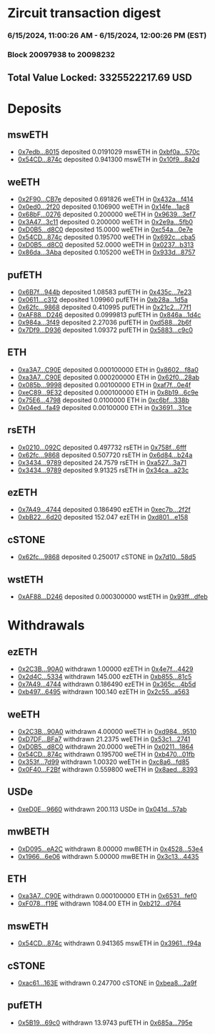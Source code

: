 # Zircuit transaction digest
### 6/15/2024, 11:00:26 AM - 6/15/2024, 12:00:26 PM (EST)
### Block 20097938 to 20098232

## Total Value Locked: 3325522217.69 USD

# Deposits
## mswETH
- [0x7edb...8015](https://etherscan.io/address/0x7edb74a70ADcaaC6b739b5610Ea311D44c628015) deposited 0.0191029 mswETH in [0xbf0a...570c](https://etherscan.io/tx/0x7edb74a70ADcaaC6b739b5610Ea311D44c628015)
- [0x54CD...874c](https://etherscan.io/address/0x54CDa96E02f6c79Ab8FAf9dED06891fcE4a8874c) deposited 0.941300 mswETH in [0x10f9...8a2d](https://etherscan.io/tx/0x54CDa96E02f6c79Ab8FAf9dED06891fcE4a8874c)
## weETH
- [0x2F90...CB7e](https://etherscan.io/address/0x2F9035F14D9134bEd45e2642Ae148f673f5eCB7e) deposited 0.691826 weETH in [0x432a...f414](https://etherscan.io/tx/0x2F9035F14D9134bEd45e2642Ae148f673f5eCB7e)
- [0x0ed0...2f20](https://etherscan.io/address/0x0ed0EcDdd14d39Bb78982eC2661c92c661FE2f20) deposited 0.106900 weETH in [0x14fe...1ac8](https://etherscan.io/tx/0x0ed0EcDdd14d39Bb78982eC2661c92c661FE2f20)
- [0x68bF...0276](https://etherscan.io/address/0x68bF5CCDcAdAefb551925fc9DBB78960a6910276) deposited 0.200000 weETH in [0x9639...3ef7](https://etherscan.io/tx/0x68bF5CCDcAdAefb551925fc9DBB78960a6910276)
- [0x3A47...3c11](https://etherscan.io/address/0x3A4786e45B1122Bf0bfEb7CB172828898a6D3c11) deposited 0.200000 weETH in [0x2e9a...5fb0](https://etherscan.io/tx/0x3A4786e45B1122Bf0bfEb7CB172828898a6D3c11)
- [0xD0B5...d8C0](https://etherscan.io/address/0xD0B53c43D3E0B58909c38487AA0C3af7DFa2d8C0) deposited 15.0000 weETH in [0xc54a...0e7e](https://etherscan.io/tx/0xD0B53c43D3E0B58909c38487AA0C3af7DFa2d8C0)
- [0x54CD...874c](https://etherscan.io/address/0x54CDa96E02f6c79Ab8FAf9dED06891fcE4a8874c) deposited 0.195700 weETH in [0x692c...cba5](https://etherscan.io/tx/0x54CDa96E02f6c79Ab8FAf9dED06891fcE4a8874c)
- [0xD0B5...d8C0](https://etherscan.io/address/0xD0B53c43D3E0B58909c38487AA0C3af7DFa2d8C0) deposited 52.0000 weETH in [0x0237...b313](https://etherscan.io/tx/0xD0B53c43D3E0B58909c38487AA0C3af7DFa2d8C0)
- [0x86da...3Aba](https://etherscan.io/address/0x86da6B8dDb1AD90bF4BF153F24b392083e823Aba) deposited 0.105200 weETH in [0x933d...8757](https://etherscan.io/tx/0x86da6B8dDb1AD90bF4BF153F24b392083e823Aba)
## pufETH
- [0x6B7f...944b](https://etherscan.io/address/0x6B7f6f99783A256a1C378B7971C23Ae24140944b) deposited 1.08583 pufETH in [0x435c...7e23](https://etherscan.io/tx/0x6B7f6f99783A256a1C378B7971C23Ae24140944b)
- [0x0611...c312](https://etherscan.io/address/0x0611216AB8a07f7d9f7D3175dAa82Bfd2b49c312) deposited 1.09960 pufETH in [0xb28a...1d5a](https://etherscan.io/tx/0x0611216AB8a07f7d9f7D3175dAa82Bfd2b49c312)
- [0x62fc...9868](https://etherscan.io/address/0x62fce346E58898848BbD49a557b2491b00Af9868) deposited 0.410995 pufETH in [0x21c2...77f1](https://etherscan.io/tx/0x62fce346E58898848BbD49a557b2491b00Af9868)
- [0xAF88...D246](https://etherscan.io/address/0xAF88097460D0ba2a99C04DeB30E05FF21e0dD246) deposited 0.0999813 pufETH in [0x846a...1d4c](https://etherscan.io/tx/0xAF88097460D0ba2a99C04DeB30E05FF21e0dD246)
- [0x984a...3f49](https://etherscan.io/address/0x984a69a51F06044e6b79294c652fAe499b333f49) deposited 2.27036 pufETH in [0xd588...2b6f](https://etherscan.io/tx/0x984a69a51F06044e6b79294c652fAe499b333f49)
- [0x7Df9...D936](https://etherscan.io/address/0x7Df99E0640c0117D570285b38290b2cE5802D936) deposited 1.09372 pufETH in [0x5883...c9c0](https://etherscan.io/tx/0x7Df99E0640c0117D570285b38290b2cE5802D936)
## ETH
- [0xa3A7...C90E](https://etherscan.io/address/0xa3A7D6c006a4CbE51D03FaDb133665247785C90E) deposited 0.000100000 ETH in [0x8602...f8a0](https://etherscan.io/tx/0xa3A7D6c006a4CbE51D03FaDb133665247785C90E)
- [0xa3A7...C90E](https://etherscan.io/address/0xa3A7D6c006a4CbE51D03FaDb133665247785C90E) deposited 0.000200000 ETH in [0x62f0...28ab](https://etherscan.io/tx/0xa3A7D6c006a4CbE51D03FaDb133665247785C90E)
- [0x085b...9998](https://etherscan.io/address/0x085b07eff03Ff9e7F3Eae83a85baFfBe4f1C9998) deposited 0.00100000 ETH in [0xaf7f...0e4f](https://etherscan.io/tx/0x085b07eff03Ff9e7F3Eae83a85baFfBe4f1C9998)
- [0xeC89...9E32](https://etherscan.io/address/0xeC89E9a792Ece4E284f4B9EBA8670b30D24e9E32) deposited 0.000100000 ETH in [0x8b19...6c9e](https://etherscan.io/tx/0xeC89E9a792Ece4E284f4B9EBA8670b30D24e9E32)
- [0x75E6...4798](https://etherscan.io/address/0x75E68BddbEe3A8DDfeEa9594bb3Fb313d1054798) deposited 0.0100000 ETH in [0xc6bf...338b](https://etherscan.io/tx/0x75E68BddbEe3A8DDfeEa9594bb3Fb313d1054798)
- [0x04ed...fa49](https://etherscan.io/address/0x04ed27d1Cb4fA681DAe3c2aE2BB687cB5F65fa49) deposited 0.00100000 ETH in [0x3691...31ce](https://etherscan.io/tx/0x04ed27d1Cb4fA681DAe3c2aE2BB687cB5F65fa49)
## rsETH
- [0x0210...092C](https://etherscan.io/address/0x021067690C34aBa3B0A317C0E16D3fe52373092C) deposited 0.497732 rsETH in [0x758f...6fff](https://etherscan.io/tx/0x021067690C34aBa3B0A317C0E16D3fe52373092C)
- [0x62fc...9868](https://etherscan.io/address/0x62fce346E58898848BbD49a557b2491b00Af9868) deposited 0.507720 rsETH in [0x6d84...b24a](https://etherscan.io/tx/0x62fce346E58898848BbD49a557b2491b00Af9868)
- [0x3434...9789](https://etherscan.io/address/0x34349c5569e7B846c3558961552D2202760A9789) deposited 24.7579 rsETH in [0xa527...3a71](https://etherscan.io/tx/0x34349c5569e7B846c3558961552D2202760A9789)
- [0x3434...9789](https://etherscan.io/address/0x34349c5569e7B846c3558961552D2202760A9789) deposited 9.91325 rsETH in [0x34ca...a23c](https://etherscan.io/tx/0x34349c5569e7B846c3558961552D2202760A9789)
## ezETH
- [0x7A49...4744](https://etherscan.io/address/0x7A493Be5c2ce014cD049Bf178a1ac0Db1B434744) deposited 0.186490 ezETH in [0xec7b...2f2f](https://etherscan.io/tx/0x7A493Be5c2ce014cD049Bf178a1ac0Db1B434744)
- [0xbB22...6d20](https://etherscan.io/address/0xbB226555fBB98850273B10b0CF55aD2f99966d20) deposited 152.047 ezETH in [0xd801...e158](https://etherscan.io/tx/0xbB226555fBB98850273B10b0CF55aD2f99966d20)
## cSTONE
- [0x62fc...9868](https://etherscan.io/address/0x62fce346E58898848BbD49a557b2491b00Af9868) deposited 0.250017 cSTONE in [0x7d10...58d5](https://etherscan.io/tx/0x62fce346E58898848BbD49a557b2491b00Af9868)
## wstETH
- [0xAF88...D246](https://etherscan.io/address/0xAF88097460D0ba2a99C04DeB30E05FF21e0dD246) deposited 0.000300000 wstETH in [0x93ff...dfeb](https://etherscan.io/tx/0xAF88097460D0ba2a99C04DeB30E05FF21e0dD246)
# Withdrawals
## ezETH
- [0x2C3B...90A0](https://etherscan.io/address/0x2C3BcaFA31DDE5C1ADCFA8B358fDD75B996290A0) withdrawn 1.00000 ezETH in [0x4e7f...4429](https://etherscan.io/tx/0x2C3BcaFA31DDE5C1ADCFA8B358fDD75B996290A0)
- [0x2d4C...5334](https://etherscan.io/address/0x2d4C0f33402C9b6F4aD6f70718D22Da2D4225334) withdrawn 145.000 ezETH in [0xb855...81c5](https://etherscan.io/tx/0x2d4C0f33402C9b6F4aD6f70718D22Da2D4225334)
- [0x7A49...4744](https://etherscan.io/address/0x7A493Be5c2ce014cD049Bf178a1ac0Db1B434744) withdrawn 0.186490 ezETH in [0x365c...4b5d](https://etherscan.io/tx/0x7A493Be5c2ce014cD049Bf178a1ac0Db1B434744)
- [0xb497...6495](https://etherscan.io/address/0xb497070466Dc15FA6420b4781bB0352257146495) withdrawn 100.140 ezETH in [0x2c55...a563](https://etherscan.io/tx/0xb497070466Dc15FA6420b4781bB0352257146495)
## weETH
- [0x2C3B...90A0](https://etherscan.io/address/0x2C3BcaFA31DDE5C1ADCFA8B358fDD75B996290A0) withdrawn 4.00000 weETH in [0xd984...9510](https://etherscan.io/tx/0x2C3BcaFA31DDE5C1ADCFA8B358fDD75B996290A0)
- [0xD7DF...BFa7](https://etherscan.io/address/0xD7DF7E085214743530afF339aFC420c7c720BFa7) withdrawn 21.2375 weETH in [0x53c1...2741](https://etherscan.io/tx/0xD7DF7E085214743530afF339aFC420c7c720BFa7)
- [0xD0B5...d8C0](https://etherscan.io/address/0xD0B53c43D3E0B58909c38487AA0C3af7DFa2d8C0) withdrawn 20.0000 weETH in [0x0211...1864](https://etherscan.io/tx/0xD0B53c43D3E0B58909c38487AA0C3af7DFa2d8C0)
- [0x54CD...874c](https://etherscan.io/address/0x54CDa96E02f6c79Ab8FAf9dED06891fcE4a8874c) withdrawn 0.195700 weETH in [0xb470...01fb](https://etherscan.io/tx/0x54CDa96E02f6c79Ab8FAf9dED06891fcE4a8874c)
- [0x353f...7d99](https://etherscan.io/address/0x353f2e18399Bb4931790D618f46EB0653C577d99) withdrawn 1.00320 weETH in [0xc8a6...fd85](https://etherscan.io/tx/0x353f2e18399Bb4931790D618f46EB0653C577d99)
- [0x0F40...F2Bf](https://etherscan.io/address/0x0F40bffF0b58d442b042a4801662F94Fd37dF2Bf) withdrawn 0.559800 weETH in [0x8aed...8393](https://etherscan.io/tx/0x0F40bffF0b58d442b042a4801662F94Fd37dF2Bf)
## USDe
- [0xeD0E...9660](https://etherscan.io/address/0xeD0E32aAE6f5211FB31a102E64CD1ceba6569660) withdrawn 200.113 USDe in [0x041d...57ab](https://etherscan.io/tx/0xeD0E32aAE6f5211FB31a102E64CD1ceba6569660)
## mwBETH
- [0xD095...eA2C](https://etherscan.io/address/0xD095887F2C48F9276758Bdd7F64bFcf3a216eA2C) withdrawn 8.00000 mwBETH in [0x4528...53e4](https://etherscan.io/tx/0xD095887F2C48F9276758Bdd7F64bFcf3a216eA2C)
- [0x1966...6e06](https://etherscan.io/address/0x1966f413b97C5C114e5C5474c95EBeCC28536e06) withdrawn 5.00000 mwBETH in [0x3c13...4435](https://etherscan.io/tx/0x1966f413b97C5C114e5C5474c95EBeCC28536e06)
## ETH
- [0xa3A7...C90E](https://etherscan.io/address/0xa3A7D6c006a4CbE51D03FaDb133665247785C90E) withdrawn 0.000100000 ETH in [0x6531...fef0](https://etherscan.io/tx/0xa3A7D6c006a4CbE51D03FaDb133665247785C90E)
- [0xF078...f19E](https://etherscan.io/address/0xF078969E55caBF9AE3f26afeB5EC627B4430f19E) withdrawn 1084.00 ETH in [0xb212...d764](https://etherscan.io/tx/0xF078969E55caBF9AE3f26afeB5EC627B4430f19E)
## mswETH
- [0x54CD...874c](https://etherscan.io/address/0x54CDa96E02f6c79Ab8FAf9dED06891fcE4a8874c) withdrawn 0.941365 mswETH in [0x3961...f94a](https://etherscan.io/tx/0x54CDa96E02f6c79Ab8FAf9dED06891fcE4a8874c)
## cSTONE
- [0xac61...163E](https://etherscan.io/address/0xac613ba88bC9d5E52B37EB59c26bE5eEA6AA163E) withdrawn 0.247700 cSTONE in [0xbea8...2a9f](https://etherscan.io/tx/0xac613ba88bC9d5E52B37EB59c26bE5eEA6AA163E)
## pufETH
- [0x5B19...69c0](https://etherscan.io/address/0x5B191F5A2b4A867c4eD71858dacCc51FC59c69c0) withdrawn 13.9743 pufETH in [0x685a...795e](https://etherscan.io/tx/0x5B191F5A2b4A867c4eD71858dacCc51FC59c69c0)
